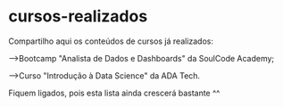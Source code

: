 # cursos-realizados

Compartilho aqui os conteúdos de cursos já realizados:

-->Bootcamp "Analista de Dados e Dashboards" da SoulCode Academy;

-->Curso "Introdução à Data Science" da ADA Tech.

Fiquem ligados, pois esta lista ainda crescerá bastante ^^


